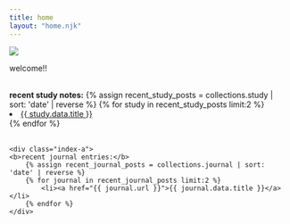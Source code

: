 ```yaml
---
title: home
layout: "home.njk"
---
```



<div class="index-text">

<img src="https://i.pinimg.com/736x/40/1c/54/401c541931fe54d99cdba80594123852.jpg"
style="max-width:70%;">


welcome!!


<br>

<div class="index-a">
    <b>recent study notes:</b>
        {% assign recent_study_posts = collections.study | sort: 'date' | reverse %}
        {% for study in recent_study_posts limit:2 %}
            <li><a href="{{ study.url }}">{{ study.data.title }}</a></li>
        {% endfor %}
    </div>

<br>
    
    <div class="index-a">
    <b>recent journal entries:</b>
        {% assign recent_journal_posts = collections.journal | sort: 'date' | reverse %}
        {% for journal in recent_journal_posts limit:2 %}
            <li><a href="{{ journal.url }}">{{ journal.data.title }}</a></li>
        {% endfor %}
    </div>




<!-- TO DO:

- styling
- deploy to github
- setup with netlify
- setup with cms


-->


<!-- IDEAS:

- archive by month

-->



</div>